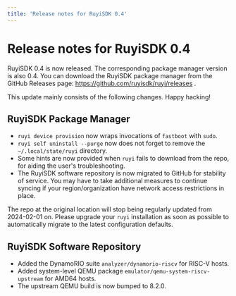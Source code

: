 ```yaml
---
title: 'Release notes for RuyiSDK 0.4'
---
```


# Release notes for RuyiSDK 0.4

RuyiSDK 0.4 is now released. The corresponding package manager version is also 0.4.
You can download the RuyiSDK package manager from the GitHub Releases page:
https://github.com/ruyisdk/ruyi/releases .

This update mainly consists of the following changes. Happy hacking!

## RuyiSDK Package Manager

* `ruyi device provision` now wraps invocations of `fastboot` with `sudo`.
* `ruyi self uninstall --purge` now does not forget to remove the
  `~/.local/state/ruyi` directory.
* Some hints are now provided when `ruyi` fails to download from the repo,
  for aiding the user's troubleshooting.
* The RuyiSDK software repository is now migrated to GitHub for stability of
  service. You may have to take additional measures to continue syncing if
  your region/organization have network access restrictions in place.

The repo at the original location will stop being regularly updated from
2024-02-01 on. Please upgrade your `ruyi` installation as soon as possible
to automatically migrate to the latest configuration defaults.

## RuyiSDK Software Repository

* Added the DynamoRIO suite `analyzer/dynamorio-riscv` for RISC-V hosts.
* Added system-level QEMU package `emulator/qemu-system-riscv-upstream` for AMD64 hosts.
* The upstream QEMU build is now bumped to 8.2.0.
